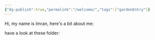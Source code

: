 ```yaml
---
{"dg-publish":true,"permalink":"/welcome/","tags":["gardenEntry"]}
---
```


Hi, my name is Imran, here's a bit about me:

have a look at these folder:
